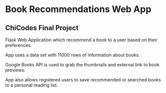 # Book Recommendations Web App

## ChiCodes Final Project

Flask Web Application which recommend a book to a user based on their preferences.

App uses a data set with 11000 rows of information about books.

Google Books API is used to grab the thumbnails and external link to book previews.

App also allows registered users to save recommended or searched books to a personal reading list.


